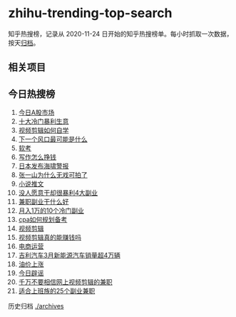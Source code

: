 # zhihu-trending-top-search

知乎热搜榜，记录从 2020-11-24
日开始的知乎热搜榜单。每小时抓取一次数据，按天[归档](./archives)。

## 相关项目

## 今日热搜榜

<!-- BEGIN -->
<!-- 最后更新时间 Wed Apr 03 2024 16:14:44 GMT+0800 (China Standard Time) -->

1. [今日A股市场](https://www.zhihu.com/search?q=今日A股市场)
1. [十大冷门暴利生意](https://www.zhihu.com/search?q=十大冷门暴利生意)
1. [视频剪辑如何自学](https://www.zhihu.com/search?q=视频剪辑如何自学)
1. [下一个风口最可能是什么](https://www.zhihu.com/search?q=下一个风口最可能是什么)
1. [软考](https://www.zhihu.com/search?q=软考)
1. [写作怎么挣钱](https://www.zhihu.com/search?q=写作怎么挣钱)
1. [日本发布海啸警报](https://www.zhihu.com/search?q=日本发布海啸警报)
1. [张一山为什么无戏可拍了](https://www.zhihu.com/search?q=张一山为什么无戏可拍了)
1. [小说推文](https://www.zhihu.com/search?q=小说推文)
1. [没人愿意干却很暴利4大副业](https://www.zhihu.com/search?q=没人愿意干却很暴利4大副业)
1. [兼职副业干什么好](https://www.zhihu.com/search?q=兼职副业干什么好)
1. [月入1万的10个冷门副业](https://www.zhihu.com/search?q=月入1万的10个冷门副业)
1. [cpa如何规划备考](https://www.zhihu.com/search?q=cpa如何规划备考)
1. [视频剪辑](https://www.zhihu.com/search?q=视频剪辑)
1. [视频剪辑真的能赚钱吗](https://www.zhihu.com/search?q=视频剪辑真的能赚钱吗)
1. [电商运营](https://www.zhihu.com/search?q=电商运营)
1. [吉利汽车3月新能源汽车销量超4万辆](https://www.zhihu.com/search?q=吉利汽车3月新能源汽车销量超4万辆)
1. [油价上涨](https://www.zhihu.com/search?q=油价上涨)
1. [今日辟谣](https://www.zhihu.com/search?q=今日辟谣)
1. [千万不要相信网上视频剪辑的兼职](https://www.zhihu.com/search?q=千万不要相信网上视频剪辑的兼职)
1. [适合上班族的25个副业兼职](https://www.zhihu.com/search?q=适合上班族的25个副业兼职)

<!-- END -->

历史归档 [./archives](./archives)
